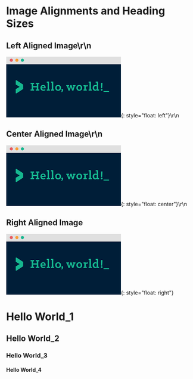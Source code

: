 # Image Alignments and Heading Sizes

## Left Aligned Image\r\n
![](/images/media/image1.png){: style="float: left"}\r\n





## Center Aligned Image\r\n
![](/images/media/image1.png){: style="float: center"}\r\n





## Right Aligned Image  
![](/images/media/image1.png){: style="float: right"}




# Hello World\_1

## Hello World\_2

### Hello World\_3

#### Hello World\_4
